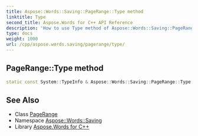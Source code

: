 ```yaml
---
title: Aspose::Words::Saving::PageRange::Type method
linktitle: Type
second_title: Aspose.Words for C++ API Reference
description: 'How to use Type method of Aspose::Words::Saving::PageRange class in C++.'
type: docs
weight: 1000
url: /cpp/aspose.words.saving/pagerange/type/
---
```

## PageRange::Type method




```cpp
static const System::TypeInfo & Aspose::Words::Saving::PageRange::Type()
```

## See Also

* Class [PageRange](../)
* Namespace [Aspose::Words::Saving](../../)
* Library [Aspose.Words for C++](../../../)
